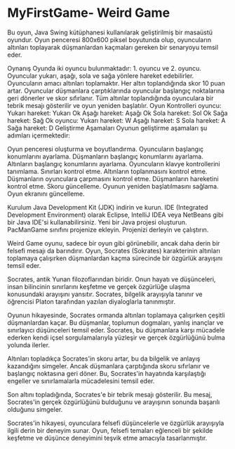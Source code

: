 # MyFirstGame- Weird Game

Bu oyun, Java Swing kütüphanesi kullanılarak geliştirilmiş bir masaüstü oyundur. Oyun penceresi 800x600 piksel boyutunda olup, oyuncuların altınları toplayarak düşmanlardan kaçmaları gereken bir senaryoyu temsil eder.

Oynanış
Oyunda iki oyuncu bulunmaktadır: 1. oyuncu ve 2. oyuncu.
Oyuncular yukarı, aşağı, sola ve sağa yönlere hareket edebilirler.
Oyuncuların amacı altınları toplamaktır.
Her altın toplandığında skor 10 puan artar.
Oyuncular düşmanlara çarptıklarında oyuncular başlangıç noktalarına geri dönerler ve skor sıfırlanır.
Tüm altınlar toplandığında oyunculara bir tebrik mesajı gösterilir ve oyun yeniden başlatılır.
Oyun Kontrolleri
oyuncu:
Yukarı hareket: Yukarı Ok
Aşağı hareket: Aşağı Ok
Sola hareket: Sol Ok
Sağa hareket: Sağ Ok
oyuncu:
Yukarı hareket: W
Aşağı hareket: S
Sola hareket: A
Sağa hareket: D
Geliştirme Aşamaları
Oyunun geliştirme aşamaları şu adımları içermektedir:

Oyun penceresi oluşturma ve boyutlandırma.
Oyuncuların başlangıç konumlarını ayarlama.
Düşmanların başlangıç konumlarını ayarlama.
Altınların başlangıç konumlarını ayarlama.
Oyuncuların klavye kontrollerini tanımlama.
Sınırları kontrol etme.
Altınların toplanmasını kontrol etme.
Düşmanların oyunculara çarpmasını kontrol etme.
Düşmanların hareketini kontrol etme.
Skoru güncelleme.
Oyunun yeniden başlatılmasını sağlama.
Oyun ekranını güncelleme.

Kurulum
Java Development Kit (JDK) indirin ve kurun.
IDE (Integrated Development Environment) olarak Eclipse, IntelliJ IDEA veya NetBeans gibi bir Java IDE'si kullanabilirsiniz.
Yeni bir Java projesi oluşturun.
PacManGame sınıfını projenize ekleyin.
Projenizi derleyin ve çalıştırın.

Weird Game oyunu, sadece bir oyun gibi görünebilir, ancak daha derin bir felsefi mesajı da barındırır. Oyun, Socrates (Sokrates) karakterinin altınları toplamaya çalışırken düşmanlardan kaçma sürecinde bir özgürlük arayışını temsil eder.

Socrates, antik Yunan filozoflarından biridir. Onun hayatı ve düşünceleri, insan bilincinin sınırlarını keşfetme ve gerçek özgürlüğe ulaşma konusundaki arayışını yansıtır. Socrates, bilgelik arayışıyla tanınır ve öğrencisi Platon tarafından yazılan diyaloglarla tanınmıştır.

Oyunun hikayesinde, Socrates ormanda altınları toplamaya çalışırken çeşitli düşmanlardan kaçar. Bu düşmanlar, toplumun dogmaları, yanlış inançlar ve sınırlayıcı düşünceleri temsil eder. Socrates, bu düşmanlara karşı mücadele ederken kendi içsel sorgulamalarıyla yüzleşir ve gerçek özgürlüğünü bulma yolunda ilerler.

Altınları topladıkça Socrates'in skoru artar, bu da bilgelik ve anlayış kazandığını simgeler. Ancak düşmanlara çarptığında skoru sıfırlanır ve başlangıç noktasına geri döner. Bu, Socrates'in hayatında karşılaştığı engeller ve sınırlamalarla mücadelesini temsil eder.

Son altını topladığında, Socrates'e bir tebrik mesajı gösterilir. Bu mesaj, Socrates'in gerçek özgürlüğünü bulduğunu ve arayışının sonunda başarılı olduğunu simgeler.

Socrates'in hikayesi, oyunculara felsefi düşüncelerle ve özgürlük arayışıyla ilgili derin bir deneyim sunar. Oyun, felsefi temaları eğlenceli bir şekilde keşfetme ve düşünce deneyimini teşvik etme amacıyla tasarlanmıştır.

